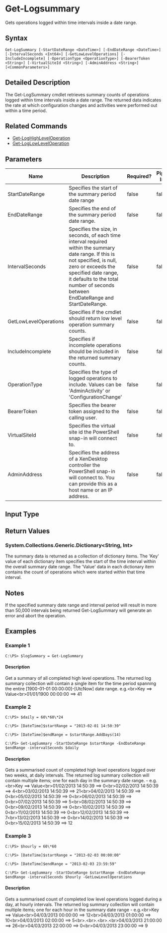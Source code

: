 ﻿
# Get-Logsummary
Gets operations logged within time intervals inside a date range.
## Syntax
```
Get-LogSummary [-StartDateRange <DateTime>] [-EndDateRange <DateTime>] [-IntervalSeconds <Int64>] [-GetLowLevelOperations] [-IncludeIncomplete] [-OperationType <OperationType>] [-BearerToken <String>] [-VirtualSiteId <String>] [-AdminAddress <String>] [<CommonParameters>]
```
## Detailed Description
The Get-LogSummary cmdlet retrieves summary counts of operations logged within time intervals inside a date range. The returned data indicates the rate at which configuration changes and activities were performed out within a time period.


## Related Commands

* [Get-LogHighLevelOperation](../Get-LogHighLevelOperation/)
* [Get-LogLowLevelOperation](../Get-LogLowLevelOperation/)
## Parameters
| Name   | Description | Required? | Pipeline Input | Default Value |
| --- | --- | --- | --- | --- |
| StartDateRange | Specifies the start of the summary period date range | false | false | 1900-01-01 00:00:00 |
| EndDateRange | Specifies the end of the summary period date range. | false | false | DateTime.UtcNow |
| IntervalSeconds | Specifies the size, in seconds, of each time interval required within the summary date range. If this is not specified, is null, zero or exceeds the specified date range, it defaults to the total number of seconds between EndDateRange and StartDateRange. | false | false | Total number of seconds in the EndDateRange and StartDateRange time span. |
| GetLowLevelOperations | Specifies if the cmdlet should return low level operation summary counts. | false | false | \$false - high level operations counts are returned. |
| IncludeIncomplete | Specifies if incomplete operations should be included in the returned summary counts. | false | false | \$false - incomplete operations are excluded. |
| OperationType | Specifies the type of logged operations to include. Values can be 'AdminActivity' or 'ConfigurationChange' | false | false |  |
| BearerToken | Specifies the bearer token assigned to the calling user. | false | false |  |
| VirtualSiteId | Specifies the virtual site id the PowerShell snap-in will connect to. | false | false |  |
| AdminAddress | Specifies the address of a XenDesktop controller the PowerShell snap-in will connect to. You can provide this as a host name or an IP address. | false | false | Localhost. Once a value is provided by any cmdlet, this value becomes the default. |

## Input Type

### 

## Return Values

### System.Collections.Generic.Dictionary&lt;String, Int&gt;
The summary data is returned as a collection of dictionary items. The 'Key' value of each dictionary item specifies the start of the time interval within the overall summary date range. The 'Value' data in each dictionary item contains the count of operations which were started within that time interval.
## Notes
If the specified summary date range and interval period will result in more than 50,000 intervals being returned Get-LogSummary will generate an error and abort the operation.
## Examples

### Example 1
```
C:\PS> $logSummary = Get-LogSummary
```
#### Description
Get a summary of all completed high level operations. The returned log summary collection will contain a single item for the time period spanning the entire \[1900-01-01 00:00:00\]-\[UtcNow\] date range. e.g.&lt;br&gt;Key ==&gt; Value&lt;br&gt;01/01/1900 00:00:00 ==&gt; 41
### Example 2
```
C:\PS> $daily = 60\*60\*24

C:\PS> [DateTime]$startRange = "2013-02-01 14:50:39"

C:\PS> [DateTime]$endRange = $startRange.AddDays(14)

C:\PS> Get-LogSummary -StartDateRange $startRange -EndDateRange $endRange -intervalSeconds $daily
```
#### Description
Gets a summarised count of completed high level operations logged over two weeks, at daily intervals. The returned log summary collection will contain multiple items; one for each day in the summary date range. - e.g.&lt;br&gt;Key ==&gt; Value&lt;br&gt;01/02/2013 14:50:39 ==&gt;  0&lt;br&gt;02/02/2013 14:50:39 ==&gt;  4&lt;br&gt;03/02/2013 14:50:39 ==&gt; 21&lt;br&gt;04/02/2013 14:50:39 ==&gt;  0&lt;br&gt;05/02/2013 14:50:39 ==&gt;  0&lt;br&gt;06/02/2013 14:50:39 ==&gt;  0&lt;br&gt;07/02/2013 14:50:39 ==&gt;  5&lt;br&gt;08/02/2013 14:50:39 ==&gt;  0&lt;br&gt;09/02/2013 14:50:39 ==&gt;  0&lt;br&gt;10/02/2013 14:50:39 ==&gt;  0&lt;br&gt;11/02/2013 14:50:39 ==&gt;  0&lt;br&gt;12/02/2013 14:50:39 ==&gt;  7&lt;br&gt;13/02/2013 14:50:39 ==&gt;  0&lt;br&gt;14/02/2013 14:50:39 ==&gt;  0&lt;br&gt;15/02/2013 14:50:39 ==&gt; 12
### Example 3
```
C:\PS> $hourly = 60\*60

C:\PS> [DateTime]$startRange = "2013-02-03 00:00:00"

C:\PS> [DateTime]$endRange = "2013-02-03 23:59:59"

C:\PS> Get-LogSummary -StartDateRange $startRange -EndDateRange $endRange -intervalSeconds $hourly -GetLowLevelOperations
```
#### Description
Gets a summarised count of completed low level operations logged during a day, at hourly intervals.  The returned log summary collection will contain multiple items; one for each hour in the summary date range - e.g.&lt;br&gt;Key ==&gt; Value&lt;br&gt;04/03/2013 00:00:00  ==&gt; 12&lt;br&gt;04/03/2013 01:00:00  ==&gt; 10&lt;br&gt;04/03/2013 02:00:00  ==&gt;  5&lt;br&gt;.&lt;br&gt;.&lt;br&gt;.&lt;br&gt;04/03/2013 21:00:00 ==&gt; 26&lt;br&gt;04/03/2013 22:00:00 ==&gt;  0&lt;br&gt;04/03/2013 23:00:00 ==&gt;  9
